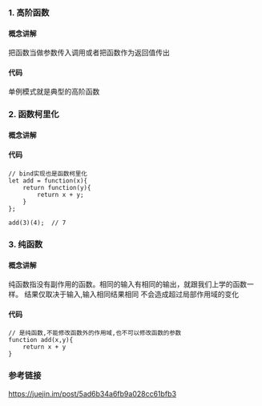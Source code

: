 ### 1. 高阶函数
#### 概念讲解
把函数当做参数传入调用或者把函数作为返回值传出
#### 代码
单例模式就是典型的高阶函数
### 2. 函数柯里化
#### 概念讲解
#### 代码
    // bind实现也是函数柯里化
    let add = function(x){
        return function(y){
            return x + y;
        }
    };

    add(3)(4);  // 7
### 3. 纯函数
#### 概念讲解
纯函数指没有副作用的函数。相同的输入有相同的输出，就跟我们上学的函数一样。
结果仅取决于输入,输入相同结果相同
不会造成超过局部作用域的变化
#### 代码
    // 是纯函数,不能修改函数外的作用域,也不可以修改函数的参数
    function add(x,y){
        return x + y
    }

### 参考链接
https://juejin.im/post/5ad6b34a6fb9a028cc61bfb3
